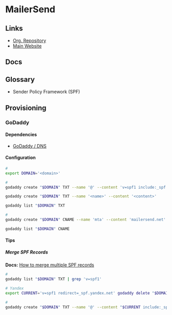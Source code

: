 # MailerSend

## Links

- [Org. Repository](https://github.com/mailersend/)
- [Main Website](https://mailersend.com)

## Docs

## Glossary

- Sender Policy Framework (SPF)

## Provisioning

### GoDaddy

#### Dependencies

- [GoDaddy / DNS](/godaddy.md#dns)

#### Configuration

```sh
#
export DOMAIN='<domain>'

#
godaddy create "$DOMAIN" TXT --name '@' --content 'v=spf1 include:_spf.mailersend.net ~all'

godaddy create "$DOMAIN" TXT --name '<name>' --content '<content>'

godaddy list "$DOMAIN" TXT

#
godaddy create "$DOMAIN" CNAME --name 'mta' --content 'mailersend.net'

godaddy list "$DOMAIN" CNAME
```

#### Tips

##### Merge SPF Records

**Docs:** [How to merge multiple SPF records](https://mailersend.com/help/how-to-merge-spf-records)

```sh
#
godaddy list "$DOMAIN" TXT | grep 'v=spf1'

# Yandex
export CURRENT='v=spf1 redirect=_spf.yandex.net' godaddy delete "$DOMAIN" TXT --name '@' --content "$CURRENT"

#
godaddy create "$DOMAIN" TXT --name '@' --content "$CURRENT include:_spf.mailersend.net ~all"
```
